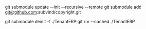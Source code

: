 git submodule update --init --recursive --remote
git submodule add git@github.com:subvind/copyright.git

git submodule deinit -f ./TenantERP
git rm --cached ./TenantERP
